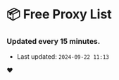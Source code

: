 # :package: Free Proxy List
### Updated every 15 minutes.

- Last updated: `2024-09-22 11:13`

:heart:
